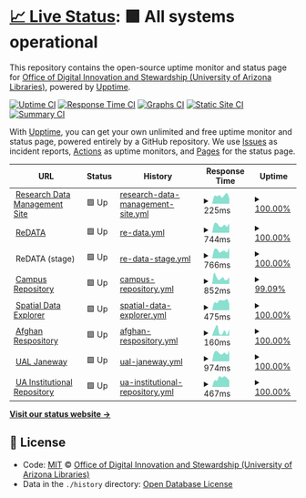 # [📈 Live Status](https://UAL-ODIS.github.io/uptime): <!--live status--> **🟩 All systems operational**

This repository contains the open-source uptime monitor and status page for [Office of Digital Innovation and Stewardship (University of Arizona Libraries)](https://new.library.arizona.edu/departments/odis), powered by [Upptime](https://github.com/upptime/upptime).

[![Uptime CI](https://github.com/koj-co/upptime/workflows/Uptime%20CI/badge.svg)](https://github.com/koj-co/upptime/actions?query=workflow%3A%22Uptime+CI%22)
[![Response Time CI](https://github.com/koj-co/upptime/workflows/Response%20Time%20CI/badge.svg)](https://github.com/koj-co/upptime/actions?query=workflow%3A%22Response+Time+CI%22)
[![Graphs CI](https://github.com/koj-co/upptime/workflows/Graphs%20CI/badge.svg)](https://github.com/koj-co/upptime/actions?query=workflow%3A%22Graphs+CI%22)
[![Static Site CI](https://github.com/koj-co/upptime/workflows/Static%20Site%20CI/badge.svg)](https://github.com/koj-co/upptime/actions?query=workflow%3A%22Static+Site+CI%22)
[![Summary CI](https://github.com/koj-co/upptime/workflows/Summary%20CI/badge.svg)](https://github.com/koj-co/upptime/actions?query=workflow%3A%22Summary+CI%22)

With [Upptime](https://upptime.js.org), you can get your own unlimited and free uptime monitor and status page, powered entirely by a GitHub repository. We use [Issues](https://github.com/UAL-ODIS/uptime/issues) as incident reports, [Actions](https://github.com/UAL-ODIS/uptime/actions) as uptime monitors, and [Pages](https://UAL-ODIS.github.io/uptime) for the status page.

<!--start: status pages-->
<!-- This summary is generated by Upptime (https://github.com/upptime/upptime) -->
<!-- Do not edit this manually, your changes will be overwritten -->
<!-- prettier-ignore -->
| URL | Status | History | Response Time | Uptime |
| --- | ------ | ------- | ------------- | ------ |
| <img alt="" src="https://favicons.githubusercontent.com/data.library.arizona.edu" height="13"> [Research Data Management Site](https://data.library.arizona.edu) | 🟩 Up | [research-data-management-site.yml](https://github.com/UAL-ODIS/uptime/commits/master/history/research-data-management-site.yml) | <details><summary><img alt="Response time graph" src="./graphs/research-data-management-site/response-time-week.png" height="20"> 225ms</summary><br><a href="https://UAL-ODIS.github.io/uptime/history/research-data-management-site"><img alt="Response time 250" src="https://img.shields.io/endpoint?url=https%3A%2F%2Fraw.githubusercontent.com%2FUAL-ODIS%2Fuptime%2Fmaster%2Fapi%2Fresearch-data-management-site%2Fresponse-time.json"></a><br><a href="https://UAL-ODIS.github.io/uptime/history/research-data-management-site"><img alt="24-hour response time 182" src="https://img.shields.io/endpoint?url=https%3A%2F%2Fraw.githubusercontent.com%2FUAL-ODIS%2Fuptime%2Fmaster%2Fapi%2Fresearch-data-management-site%2Fresponse-time-day.json"></a><br><a href="https://UAL-ODIS.github.io/uptime/history/research-data-management-site"><img alt="7-day response time 225" src="https://img.shields.io/endpoint?url=https%3A%2F%2Fraw.githubusercontent.com%2FUAL-ODIS%2Fuptime%2Fmaster%2Fapi%2Fresearch-data-management-site%2Fresponse-time-week.json"></a><br><a href="https://UAL-ODIS.github.io/uptime/history/research-data-management-site"><img alt="30-day response time 257" src="https://img.shields.io/endpoint?url=https%3A%2F%2Fraw.githubusercontent.com%2FUAL-ODIS%2Fuptime%2Fmaster%2Fapi%2Fresearch-data-management-site%2Fresponse-time-month.json"></a><br><a href="https://UAL-ODIS.github.io/uptime/history/research-data-management-site"><img alt="1-year response time 250" src="https://img.shields.io/endpoint?url=https%3A%2F%2Fraw.githubusercontent.com%2FUAL-ODIS%2Fuptime%2Fmaster%2Fapi%2Fresearch-data-management-site%2Fresponse-time-year.json"></a></details> | <details><summary><a href="https://UAL-ODIS.github.io/uptime/history/research-data-management-site">100.00%</a></summary><a href="https://UAL-ODIS.github.io/uptime/history/research-data-management-site"><img alt="All-time uptime 100.00%" src="https://img.shields.io/endpoint?url=https%3A%2F%2Fraw.githubusercontent.com%2FUAL-ODIS%2Fuptime%2Fmaster%2Fapi%2Fresearch-data-management-site%2Fuptime.json"></a><br><a href="https://UAL-ODIS.github.io/uptime/history/research-data-management-site"><img alt="24-hour uptime 100.00%" src="https://img.shields.io/endpoint?url=https%3A%2F%2Fraw.githubusercontent.com%2FUAL-ODIS%2Fuptime%2Fmaster%2Fapi%2Fresearch-data-management-site%2Fuptime-day.json"></a><br><a href="https://UAL-ODIS.github.io/uptime/history/research-data-management-site"><img alt="7-day uptime 100.00%" src="https://img.shields.io/endpoint?url=https%3A%2F%2Fraw.githubusercontent.com%2FUAL-ODIS%2Fuptime%2Fmaster%2Fapi%2Fresearch-data-management-site%2Fuptime-week.json"></a><br><a href="https://UAL-ODIS.github.io/uptime/history/research-data-management-site"><img alt="30-day uptime 100.00%" src="https://img.shields.io/endpoint?url=https%3A%2F%2Fraw.githubusercontent.com%2FUAL-ODIS%2Fuptime%2Fmaster%2Fapi%2Fresearch-data-management-site%2Fuptime-month.json"></a><br><a href="https://UAL-ODIS.github.io/uptime/history/research-data-management-site"><img alt="1-year uptime 100.00%" src="https://img.shields.io/endpoint?url=https%3A%2F%2Fraw.githubusercontent.com%2FUAL-ODIS%2Fuptime%2Fmaster%2Fapi%2Fresearch-data-management-site%2Fuptime-year.json"></a></details>
| <img alt="" src="https://favicons.githubusercontent.com/arizona.figshare.com" height="13"> [ReDATA](https://arizona.figshare.com) | 🟩 Up | [re-data.yml](https://github.com/UAL-ODIS/uptime/commits/master/history/re-data.yml) | <details><summary><img alt="Response time graph" src="./graphs/re-data/response-time-week.png" height="20"> 744ms</summary><br><a href="https://UAL-ODIS.github.io/uptime/history/re-data"><img alt="Response time 721" src="https://img.shields.io/endpoint?url=https%3A%2F%2Fraw.githubusercontent.com%2FUAL-ODIS%2Fuptime%2Fmaster%2Fapi%2Fre-data%2Fresponse-time.json"></a><br><a href="https://UAL-ODIS.github.io/uptime/history/re-data"><img alt="24-hour response time 588" src="https://img.shields.io/endpoint?url=https%3A%2F%2Fraw.githubusercontent.com%2FUAL-ODIS%2Fuptime%2Fmaster%2Fapi%2Fre-data%2Fresponse-time-day.json"></a><br><a href="https://UAL-ODIS.github.io/uptime/history/re-data"><img alt="7-day response time 744" src="https://img.shields.io/endpoint?url=https%3A%2F%2Fraw.githubusercontent.com%2FUAL-ODIS%2Fuptime%2Fmaster%2Fapi%2Fre-data%2Fresponse-time-week.json"></a><br><a href="https://UAL-ODIS.github.io/uptime/history/re-data"><img alt="30-day response time 657" src="https://img.shields.io/endpoint?url=https%3A%2F%2Fraw.githubusercontent.com%2FUAL-ODIS%2Fuptime%2Fmaster%2Fapi%2Fre-data%2Fresponse-time-month.json"></a><br><a href="https://UAL-ODIS.github.io/uptime/history/re-data"><img alt="1-year response time 721" src="https://img.shields.io/endpoint?url=https%3A%2F%2Fraw.githubusercontent.com%2FUAL-ODIS%2Fuptime%2Fmaster%2Fapi%2Fre-data%2Fresponse-time-year.json"></a></details> | <details><summary><a href="https://UAL-ODIS.github.io/uptime/history/re-data">100.00%</a></summary><a href="https://UAL-ODIS.github.io/uptime/history/re-data"><img alt="All-time uptime 99.70%" src="https://img.shields.io/endpoint?url=https%3A%2F%2Fraw.githubusercontent.com%2FUAL-ODIS%2Fuptime%2Fmaster%2Fapi%2Fre-data%2Fuptime.json"></a><br><a href="https://UAL-ODIS.github.io/uptime/history/re-data"><img alt="24-hour uptime 100.00%" src="https://img.shields.io/endpoint?url=https%3A%2F%2Fraw.githubusercontent.com%2FUAL-ODIS%2Fuptime%2Fmaster%2Fapi%2Fre-data%2Fuptime-day.json"></a><br><a href="https://UAL-ODIS.github.io/uptime/history/re-data"><img alt="7-day uptime 100.00%" src="https://img.shields.io/endpoint?url=https%3A%2F%2Fraw.githubusercontent.com%2FUAL-ODIS%2Fuptime%2Fmaster%2Fapi%2Fre-data%2Fuptime-week.json"></a><br><a href="https://UAL-ODIS.github.io/uptime/history/re-data"><img alt="30-day uptime 99.49%" src="https://img.shields.io/endpoint?url=https%3A%2F%2Fraw.githubusercontent.com%2FUAL-ODIS%2Fuptime%2Fmaster%2Fapi%2Fre-data%2Fuptime-month.json"></a><br><a href="https://UAL-ODIS.github.io/uptime/history/re-data"><img alt="1-year uptime 99.70%" src="https://img.shields.io/endpoint?url=https%3A%2F%2Fraw.githubusercontent.com%2FUAL-ODIS%2Fuptime%2Fmaster%2Fapi%2Fre-data%2Fuptime-year.json"></a></details>
| <img alt="" src="https://favicons.githubusercontent.com/null" height="13"> ReDATA (stage) | 🟩 Up | [re-data-stage.yml](https://github.com/UAL-ODIS/uptime/commits/master/history/re-data-stage.yml) | <details><summary><img alt="Response time graph" src="./graphs/re-data-stage/response-time-week.png" height="20"> 766ms</summary><br><a href="https://UAL-ODIS.github.io/uptime/history/re-data-stage"><img alt="Response time 1691" src="https://img.shields.io/endpoint?url=https%3A%2F%2Fraw.githubusercontent.com%2FUAL-ODIS%2Fuptime%2Fmaster%2Fapi%2Fre-data-stage%2Fresponse-time.json"></a><br><a href="https://UAL-ODIS.github.io/uptime/history/re-data-stage"><img alt="24-hour response time 618" src="https://img.shields.io/endpoint?url=https%3A%2F%2Fraw.githubusercontent.com%2FUAL-ODIS%2Fuptime%2Fmaster%2Fapi%2Fre-data-stage%2Fresponse-time-day.json"></a><br><a href="https://UAL-ODIS.github.io/uptime/history/re-data-stage"><img alt="7-day response time 766" src="https://img.shields.io/endpoint?url=https%3A%2F%2Fraw.githubusercontent.com%2FUAL-ODIS%2Fuptime%2Fmaster%2Fapi%2Fre-data-stage%2Fresponse-time-week.json"></a><br><a href="https://UAL-ODIS.github.io/uptime/history/re-data-stage"><img alt="30-day response time 726" src="https://img.shields.io/endpoint?url=https%3A%2F%2Fraw.githubusercontent.com%2FUAL-ODIS%2Fuptime%2Fmaster%2Fapi%2Fre-data-stage%2Fresponse-time-month.json"></a><br><a href="https://UAL-ODIS.github.io/uptime/history/re-data-stage"><img alt="1-year response time 1691" src="https://img.shields.io/endpoint?url=https%3A%2F%2Fraw.githubusercontent.com%2FUAL-ODIS%2Fuptime%2Fmaster%2Fapi%2Fre-data-stage%2Fresponse-time-year.json"></a></details> | <details><summary><a href="https://UAL-ODIS.github.io/uptime/history/re-data-stage">100.00%</a></summary><a href="https://UAL-ODIS.github.io/uptime/history/re-data-stage"><img alt="All-time uptime 98.12%" src="https://img.shields.io/endpoint?url=https%3A%2F%2Fraw.githubusercontent.com%2FUAL-ODIS%2Fuptime%2Fmaster%2Fapi%2Fre-data-stage%2Fuptime.json"></a><br><a href="https://UAL-ODIS.github.io/uptime/history/re-data-stage"><img alt="24-hour uptime 100.00%" src="https://img.shields.io/endpoint?url=https%3A%2F%2Fraw.githubusercontent.com%2FUAL-ODIS%2Fuptime%2Fmaster%2Fapi%2Fre-data-stage%2Fuptime-day.json"></a><br><a href="https://UAL-ODIS.github.io/uptime/history/re-data-stage"><img alt="7-day uptime 100.00%" src="https://img.shields.io/endpoint?url=https%3A%2F%2Fraw.githubusercontent.com%2FUAL-ODIS%2Fuptime%2Fmaster%2Fapi%2Fre-data-stage%2Fuptime-week.json"></a><br><a href="https://UAL-ODIS.github.io/uptime/history/re-data-stage"><img alt="30-day uptime 99.89%" src="https://img.shields.io/endpoint?url=https%3A%2F%2Fraw.githubusercontent.com%2FUAL-ODIS%2Fuptime%2Fmaster%2Fapi%2Fre-data-stage%2Fuptime-month.json"></a><br><a href="https://UAL-ODIS.github.io/uptime/history/re-data-stage"><img alt="1-year uptime 98.12%" src="https://img.shields.io/endpoint?url=https%3A%2F%2Fraw.githubusercontent.com%2FUAL-ODIS%2Fuptime%2Fmaster%2Fapi%2Fre-data-stage%2Fuptime-year.json"></a></details>
| <img alt="" src="https://favicons.githubusercontent.com/repository.arizona.edu" height="13"> [Campus Repository](https://repository.arizona.edu/) | 🟩 Up | [campus-repository.yml](https://github.com/UAL-ODIS/uptime/commits/master/history/campus-repository.yml) | <details><summary><img alt="Response time graph" src="./graphs/campus-repository/response-time-week.png" height="20"> 852ms</summary><br><a href="https://UAL-ODIS.github.io/uptime/history/campus-repository"><img alt="Response time 1075" src="https://img.shields.io/endpoint?url=https%3A%2F%2Fraw.githubusercontent.com%2FUAL-ODIS%2Fuptime%2Fmaster%2Fapi%2Fcampus-repository%2Fresponse-time.json"></a><br><a href="https://UAL-ODIS.github.io/uptime/history/campus-repository"><img alt="24-hour response time 647" src="https://img.shields.io/endpoint?url=https%3A%2F%2Fraw.githubusercontent.com%2FUAL-ODIS%2Fuptime%2Fmaster%2Fapi%2Fcampus-repository%2Fresponse-time-day.json"></a><br><a href="https://UAL-ODIS.github.io/uptime/history/campus-repository"><img alt="7-day response time 852" src="https://img.shields.io/endpoint?url=https%3A%2F%2Fraw.githubusercontent.com%2FUAL-ODIS%2Fuptime%2Fmaster%2Fapi%2Fcampus-repository%2Fresponse-time-week.json"></a><br><a href="https://UAL-ODIS.github.io/uptime/history/campus-repository"><img alt="30-day response time 876" src="https://img.shields.io/endpoint?url=https%3A%2F%2Fraw.githubusercontent.com%2FUAL-ODIS%2Fuptime%2Fmaster%2Fapi%2Fcampus-repository%2Fresponse-time-month.json"></a><br><a href="https://UAL-ODIS.github.io/uptime/history/campus-repository"><img alt="1-year response time 1075" src="https://img.shields.io/endpoint?url=https%3A%2F%2Fraw.githubusercontent.com%2FUAL-ODIS%2Fuptime%2Fmaster%2Fapi%2Fcampus-repository%2Fresponse-time-year.json"></a></details> | <details><summary><a href="https://UAL-ODIS.github.io/uptime/history/campus-repository">99.09%</a></summary><a href="https://UAL-ODIS.github.io/uptime/history/campus-repository"><img alt="All-time uptime 99.54%" src="https://img.shields.io/endpoint?url=https%3A%2F%2Fraw.githubusercontent.com%2FUAL-ODIS%2Fuptime%2Fmaster%2Fapi%2Fcampus-repository%2Fuptime.json"></a><br><a href="https://UAL-ODIS.github.io/uptime/history/campus-repository"><img alt="24-hour uptime 97.20%" src="https://img.shields.io/endpoint?url=https%3A%2F%2Fraw.githubusercontent.com%2FUAL-ODIS%2Fuptime%2Fmaster%2Fapi%2Fcampus-repository%2Fuptime-day.json"></a><br><a href="https://UAL-ODIS.github.io/uptime/history/campus-repository"><img alt="7-day uptime 99.09%" src="https://img.shields.io/endpoint?url=https%3A%2F%2Fraw.githubusercontent.com%2FUAL-ODIS%2Fuptime%2Fmaster%2Fapi%2Fcampus-repository%2Fuptime-week.json"></a><br><a href="https://UAL-ODIS.github.io/uptime/history/campus-repository"><img alt="30-day uptime 99.24%" src="https://img.shields.io/endpoint?url=https%3A%2F%2Fraw.githubusercontent.com%2FUAL-ODIS%2Fuptime%2Fmaster%2Fapi%2Fcampus-repository%2Fuptime-month.json"></a><br><a href="https://UAL-ODIS.github.io/uptime/history/campus-repository"><img alt="1-year uptime 99.54%" src="https://img.shields.io/endpoint?url=https%3A%2F%2Fraw.githubusercontent.com%2FUAL-ODIS%2Fuptime%2Fmaster%2Fapi%2Fcampus-repository%2Fuptime-year.json"></a></details>
| <img alt="" src="https://favicons.githubusercontent.com/geo.library.arizona.edu" height="13"> [Spatial Data Explorer](https://geo.library.arizona.edu/) | 🟩 Up | [spatial-data-explorer.yml](https://github.com/UAL-ODIS/uptime/commits/master/history/spatial-data-explorer.yml) | <details><summary><img alt="Response time graph" src="./graphs/spatial-data-explorer/response-time-week.png" height="20"> 475ms</summary><br><a href="https://UAL-ODIS.github.io/uptime/history/spatial-data-explorer"><img alt="Response time 501" src="https://img.shields.io/endpoint?url=https%3A%2F%2Fraw.githubusercontent.com%2FUAL-ODIS%2Fuptime%2Fmaster%2Fapi%2Fspatial-data-explorer%2Fresponse-time.json"></a><br><a href="https://UAL-ODIS.github.io/uptime/history/spatial-data-explorer"><img alt="24-hour response time 542" src="https://img.shields.io/endpoint?url=https%3A%2F%2Fraw.githubusercontent.com%2FUAL-ODIS%2Fuptime%2Fmaster%2Fapi%2Fspatial-data-explorer%2Fresponse-time-day.json"></a><br><a href="https://UAL-ODIS.github.io/uptime/history/spatial-data-explorer"><img alt="7-day response time 475" src="https://img.shields.io/endpoint?url=https%3A%2F%2Fraw.githubusercontent.com%2FUAL-ODIS%2Fuptime%2Fmaster%2Fapi%2Fspatial-data-explorer%2Fresponse-time-week.json"></a><br><a href="https://UAL-ODIS.github.io/uptime/history/spatial-data-explorer"><img alt="30-day response time 519" src="https://img.shields.io/endpoint?url=https%3A%2F%2Fraw.githubusercontent.com%2FUAL-ODIS%2Fuptime%2Fmaster%2Fapi%2Fspatial-data-explorer%2Fresponse-time-month.json"></a><br><a href="https://UAL-ODIS.github.io/uptime/history/spatial-data-explorer"><img alt="1-year response time 501" src="https://img.shields.io/endpoint?url=https%3A%2F%2Fraw.githubusercontent.com%2FUAL-ODIS%2Fuptime%2Fmaster%2Fapi%2Fspatial-data-explorer%2Fresponse-time-year.json"></a></details> | <details><summary><a href="https://UAL-ODIS.github.io/uptime/history/spatial-data-explorer">100.00%</a></summary><a href="https://UAL-ODIS.github.io/uptime/history/spatial-data-explorer"><img alt="All-time uptime 100.00%" src="https://img.shields.io/endpoint?url=https%3A%2F%2Fraw.githubusercontent.com%2FUAL-ODIS%2Fuptime%2Fmaster%2Fapi%2Fspatial-data-explorer%2Fuptime.json"></a><br><a href="https://UAL-ODIS.github.io/uptime/history/spatial-data-explorer"><img alt="24-hour uptime 100.00%" src="https://img.shields.io/endpoint?url=https%3A%2F%2Fraw.githubusercontent.com%2FUAL-ODIS%2Fuptime%2Fmaster%2Fapi%2Fspatial-data-explorer%2Fuptime-day.json"></a><br><a href="https://UAL-ODIS.github.io/uptime/history/spatial-data-explorer"><img alt="7-day uptime 100.00%" src="https://img.shields.io/endpoint?url=https%3A%2F%2Fraw.githubusercontent.com%2FUAL-ODIS%2Fuptime%2Fmaster%2Fapi%2Fspatial-data-explorer%2Fuptime-week.json"></a><br><a href="https://UAL-ODIS.github.io/uptime/history/spatial-data-explorer"><img alt="30-day uptime 100.00%" src="https://img.shields.io/endpoint?url=https%3A%2F%2Fraw.githubusercontent.com%2FUAL-ODIS%2Fuptime%2Fmaster%2Fapi%2Fspatial-data-explorer%2Fuptime-month.json"></a><br><a href="https://UAL-ODIS.github.io/uptime/history/spatial-data-explorer"><img alt="1-year uptime 100.00%" src="https://img.shields.io/endpoint?url=https%3A%2F%2Fraw.githubusercontent.com%2FUAL-ODIS%2Fuptime%2Fmaster%2Fapi%2Fspatial-data-explorer%2Fuptime-year.json"></a></details>
| <img alt="" src="https://favicons.githubusercontent.com/www.afghandata.org" height="13"> [Afghan Respository](http://www.afghandata.org/) | 🟩 Up | [afghan-respository.yml](https://github.com/UAL-ODIS/uptime/commits/master/history/afghan-respository.yml) | <details><summary><img alt="Response time graph" src="./graphs/afghan-respository/response-time-week.png" height="20"> 160ms</summary><br><a href="https://UAL-ODIS.github.io/uptime/history/afghan-respository"><img alt="Response time 142" src="https://img.shields.io/endpoint?url=https%3A%2F%2Fraw.githubusercontent.com%2FUAL-ODIS%2Fuptime%2Fmaster%2Fapi%2Fafghan-respository%2Fresponse-time.json"></a><br><a href="https://UAL-ODIS.github.io/uptime/history/afghan-respository"><img alt="24-hour response time 19" src="https://img.shields.io/endpoint?url=https%3A%2F%2Fraw.githubusercontent.com%2FUAL-ODIS%2Fuptime%2Fmaster%2Fapi%2Fafghan-respository%2Fresponse-time-day.json"></a><br><a href="https://UAL-ODIS.github.io/uptime/history/afghan-respository"><img alt="7-day response time 160" src="https://img.shields.io/endpoint?url=https%3A%2F%2Fraw.githubusercontent.com%2FUAL-ODIS%2Fuptime%2Fmaster%2Fapi%2Fafghan-respository%2Fresponse-time-week.json"></a><br><a href="https://UAL-ODIS.github.io/uptime/history/afghan-respository"><img alt="30-day response time 128" src="https://img.shields.io/endpoint?url=https%3A%2F%2Fraw.githubusercontent.com%2FUAL-ODIS%2Fuptime%2Fmaster%2Fapi%2Fafghan-respository%2Fresponse-time-month.json"></a><br><a href="https://UAL-ODIS.github.io/uptime/history/afghan-respository"><img alt="1-year response time 142" src="https://img.shields.io/endpoint?url=https%3A%2F%2Fraw.githubusercontent.com%2FUAL-ODIS%2Fuptime%2Fmaster%2Fapi%2Fafghan-respository%2Fresponse-time-year.json"></a></details> | <details><summary><a href="https://UAL-ODIS.github.io/uptime/history/afghan-respository">100.00%</a></summary><a href="https://UAL-ODIS.github.io/uptime/history/afghan-respository"><img alt="All-time uptime 100.00%" src="https://img.shields.io/endpoint?url=https%3A%2F%2Fraw.githubusercontent.com%2FUAL-ODIS%2Fuptime%2Fmaster%2Fapi%2Fafghan-respository%2Fuptime.json"></a><br><a href="https://UAL-ODIS.github.io/uptime/history/afghan-respository"><img alt="24-hour uptime 100.00%" src="https://img.shields.io/endpoint?url=https%3A%2F%2Fraw.githubusercontent.com%2FUAL-ODIS%2Fuptime%2Fmaster%2Fapi%2Fafghan-respository%2Fuptime-day.json"></a><br><a href="https://UAL-ODIS.github.io/uptime/history/afghan-respository"><img alt="7-day uptime 100.00%" src="https://img.shields.io/endpoint?url=https%3A%2F%2Fraw.githubusercontent.com%2FUAL-ODIS%2Fuptime%2Fmaster%2Fapi%2Fafghan-respository%2Fuptime-week.json"></a><br><a href="https://UAL-ODIS.github.io/uptime/history/afghan-respository"><img alt="30-day uptime 100.00%" src="https://img.shields.io/endpoint?url=https%3A%2F%2Fraw.githubusercontent.com%2FUAL-ODIS%2Fuptime%2Fmaster%2Fapi%2Fafghan-respository%2Fuptime-month.json"></a><br><a href="https://UAL-ODIS.github.io/uptime/history/afghan-respository"><img alt="1-year uptime 100.00%" src="https://img.shields.io/endpoint?url=https%3A%2F%2Fraw.githubusercontent.com%2FUAL-ODIS%2Fuptime%2Fmaster%2Fapi%2Fafghan-respository%2Fuptime-year.json"></a></details>
| <img alt="" src="https://favicons.githubusercontent.com/journals.librarypublishing.arizona.edu" height="13"> [UAL Janeway](https://journals.librarypublishing.arizona.edu/) | 🟩 Up | [ual-janeway.yml](https://github.com/UAL-ODIS/uptime/commits/master/history/ual-janeway.yml) | <details><summary><img alt="Response time graph" src="./graphs/ual-janeway/response-time-week.png" height="20"> 974ms</summary><br><a href="https://UAL-ODIS.github.io/uptime/history/ual-janeway"><img alt="Response time 1036" src="https://img.shields.io/endpoint?url=https%3A%2F%2Fraw.githubusercontent.com%2FUAL-ODIS%2Fuptime%2Fmaster%2Fapi%2Fual-janeway%2Fresponse-time.json"></a><br><a href="https://UAL-ODIS.github.io/uptime/history/ual-janeway"><img alt="24-hour response time 711" src="https://img.shields.io/endpoint?url=https%3A%2F%2Fraw.githubusercontent.com%2FUAL-ODIS%2Fuptime%2Fmaster%2Fapi%2Fual-janeway%2Fresponse-time-day.json"></a><br><a href="https://UAL-ODIS.github.io/uptime/history/ual-janeway"><img alt="7-day response time 974" src="https://img.shields.io/endpoint?url=https%3A%2F%2Fraw.githubusercontent.com%2FUAL-ODIS%2Fuptime%2Fmaster%2Fapi%2Fual-janeway%2Fresponse-time-week.json"></a><br><a href="https://UAL-ODIS.github.io/uptime/history/ual-janeway"><img alt="30-day response time 1048" src="https://img.shields.io/endpoint?url=https%3A%2F%2Fraw.githubusercontent.com%2FUAL-ODIS%2Fuptime%2Fmaster%2Fapi%2Fual-janeway%2Fresponse-time-month.json"></a><br><a href="https://UAL-ODIS.github.io/uptime/history/ual-janeway"><img alt="1-year response time 1036" src="https://img.shields.io/endpoint?url=https%3A%2F%2Fraw.githubusercontent.com%2FUAL-ODIS%2Fuptime%2Fmaster%2Fapi%2Fual-janeway%2Fresponse-time-year.json"></a></details> | <details><summary><a href="https://UAL-ODIS.github.io/uptime/history/ual-janeway">100.00%</a></summary><a href="https://UAL-ODIS.github.io/uptime/history/ual-janeway"><img alt="All-time uptime 100.00%" src="https://img.shields.io/endpoint?url=https%3A%2F%2Fraw.githubusercontent.com%2FUAL-ODIS%2Fuptime%2Fmaster%2Fapi%2Fual-janeway%2Fuptime.json"></a><br><a href="https://UAL-ODIS.github.io/uptime/history/ual-janeway"><img alt="24-hour uptime 100.00%" src="https://img.shields.io/endpoint?url=https%3A%2F%2Fraw.githubusercontent.com%2FUAL-ODIS%2Fuptime%2Fmaster%2Fapi%2Fual-janeway%2Fuptime-day.json"></a><br><a href="https://UAL-ODIS.github.io/uptime/history/ual-janeway"><img alt="7-day uptime 100.00%" src="https://img.shields.io/endpoint?url=https%3A%2F%2Fraw.githubusercontent.com%2FUAL-ODIS%2Fuptime%2Fmaster%2Fapi%2Fual-janeway%2Fuptime-week.json"></a><br><a href="https://UAL-ODIS.github.io/uptime/history/ual-janeway"><img alt="30-day uptime 100.00%" src="https://img.shields.io/endpoint?url=https%3A%2F%2Fraw.githubusercontent.com%2FUAL-ODIS%2Fuptime%2Fmaster%2Fapi%2Fual-janeway%2Fuptime-month.json"></a><br><a href="https://UAL-ODIS.github.io/uptime/history/ual-janeway"><img alt="1-year uptime 100.00%" src="https://img.shields.io/endpoint?url=https%3A%2F%2Fraw.githubusercontent.com%2FUAL-ODIS%2Fuptime%2Fmaster%2Fapi%2Fual-janeway%2Fuptime-year.json"></a></details>
| <img alt="" src="https://favicons.githubusercontent.com/uair.library.arizona.edu" height="13"> [UA Institutional Repository](https://uair.library.arizona.edu/) | 🟩 Up | [ua-institutional-repository.yml](https://github.com/UAL-ODIS/uptime/commits/master/history/ua-institutional-repository.yml) | <details><summary><img alt="Response time graph" src="./graphs/ua-institutional-repository/response-time-week.png" height="20"> 467ms</summary><br><a href="https://UAL-ODIS.github.io/uptime/history/ua-institutional-repository"><img alt="Response time 448" src="https://img.shields.io/endpoint?url=https%3A%2F%2Fraw.githubusercontent.com%2FUAL-ODIS%2Fuptime%2Fmaster%2Fapi%2Fua-institutional-repository%2Fresponse-time.json"></a><br><a href="https://UAL-ODIS.github.io/uptime/history/ua-institutional-repository"><img alt="24-hour response time 540" src="https://img.shields.io/endpoint?url=https%3A%2F%2Fraw.githubusercontent.com%2FUAL-ODIS%2Fuptime%2Fmaster%2Fapi%2Fua-institutional-repository%2Fresponse-time-day.json"></a><br><a href="https://UAL-ODIS.github.io/uptime/history/ua-institutional-repository"><img alt="7-day response time 467" src="https://img.shields.io/endpoint?url=https%3A%2F%2Fraw.githubusercontent.com%2FUAL-ODIS%2Fuptime%2Fmaster%2Fapi%2Fua-institutional-repository%2Fresponse-time-week.json"></a><br><a href="https://UAL-ODIS.github.io/uptime/history/ua-institutional-repository"><img alt="30-day response time 455" src="https://img.shields.io/endpoint?url=https%3A%2F%2Fraw.githubusercontent.com%2FUAL-ODIS%2Fuptime%2Fmaster%2Fapi%2Fua-institutional-repository%2Fresponse-time-month.json"></a><br><a href="https://UAL-ODIS.github.io/uptime/history/ua-institutional-repository"><img alt="1-year response time 448" src="https://img.shields.io/endpoint?url=https%3A%2F%2Fraw.githubusercontent.com%2FUAL-ODIS%2Fuptime%2Fmaster%2Fapi%2Fua-institutional-repository%2Fresponse-time-year.json"></a></details> | <details><summary><a href="https://UAL-ODIS.github.io/uptime/history/ua-institutional-repository">100.00%</a></summary><a href="https://UAL-ODIS.github.io/uptime/history/ua-institutional-repository"><img alt="All-time uptime 100.00%" src="https://img.shields.io/endpoint?url=https%3A%2F%2Fraw.githubusercontent.com%2FUAL-ODIS%2Fuptime%2Fmaster%2Fapi%2Fua-institutional-repository%2Fuptime.json"></a><br><a href="https://UAL-ODIS.github.io/uptime/history/ua-institutional-repository"><img alt="24-hour uptime 100.00%" src="https://img.shields.io/endpoint?url=https%3A%2F%2Fraw.githubusercontent.com%2FUAL-ODIS%2Fuptime%2Fmaster%2Fapi%2Fua-institutional-repository%2Fuptime-day.json"></a><br><a href="https://UAL-ODIS.github.io/uptime/history/ua-institutional-repository"><img alt="7-day uptime 100.00%" src="https://img.shields.io/endpoint?url=https%3A%2F%2Fraw.githubusercontent.com%2FUAL-ODIS%2Fuptime%2Fmaster%2Fapi%2Fua-institutional-repository%2Fuptime-week.json"></a><br><a href="https://UAL-ODIS.github.io/uptime/history/ua-institutional-repository"><img alt="30-day uptime 100.00%" src="https://img.shields.io/endpoint?url=https%3A%2F%2Fraw.githubusercontent.com%2FUAL-ODIS%2Fuptime%2Fmaster%2Fapi%2Fua-institutional-repository%2Fuptime-month.json"></a><br><a href="https://UAL-ODIS.github.io/uptime/history/ua-institutional-repository"><img alt="1-year uptime 100.00%" src="https://img.shields.io/endpoint?url=https%3A%2F%2Fraw.githubusercontent.com%2FUAL-ODIS%2Fuptime%2Fmaster%2Fapi%2Fua-institutional-repository%2Fuptime-year.json"></a></details>

<!--end: status pages-->

[**Visit our status website →**](https://UAL-ODIS.github.io/uptime)

## 📄 License

- Code: [MIT](./LICENSE) © [Office of Digital Innovation and Stewardship (University of Arizona Libraries)](https://new.library.arizona.edu/departments/odis)
- Data in the `./history` directory: [Open Database License](https://opendatacommons.org/licenses/odbl/1-0/)
